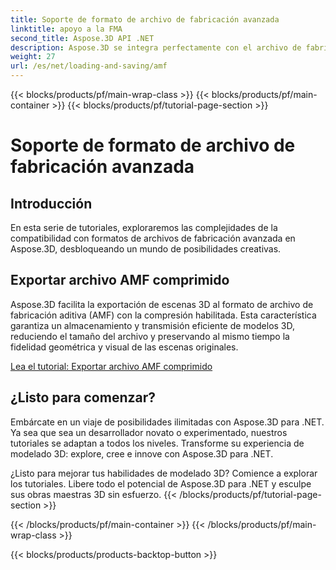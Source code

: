 ```yaml
---
title: Soporte de formato de archivo de fabricación avanzada
linktitle: apoyo a la FMA
second_title: Aspose.3D API .NET
description: Aspose.3D se integra perfectamente con el archivo de fabricación avanzada para una compresión y descompresión eficiente de modelos 3D, optimizando el tamaño de los archivos y mejorando el rendimiento.
weight: 27
url: /es/net/loading-and-saving/amf
---
```


{{< blocks/products/pf/main-wrap-class >}}
{{< blocks/products/pf/main-container >}}
{{< blocks/products/pf/tutorial-page-section >}}

# Soporte de formato de archivo de fabricación avanzada

## Introducción

En esta serie de tutoriales, exploraremos las complejidades de la compatibilidad con formatos de archivos de fabricación avanzada en Aspose.3D, desbloqueando un mundo de posibilidades creativas.

## Exportar archivo AMF comprimido

Aspose.3D facilita la exportación de escenas 3D al formato de archivo de fabricación aditiva (AMF) con la compresión habilitada. Esta característica garantiza un almacenamiento y transmisión eficiente de modelos 3D, reduciendo el tamaño del archivo y preservando al mismo tiempo la fidelidad geométrica y visual de las escenas originales.


[Lea el tutorial: Exportar archivo AMF comprimido](export-scene-compressed-amf)


## ¿Listo para comenzar?

Embárcate en un viaje de posibilidades ilimitadas con Aspose.3D para .NET. Ya sea que sea un desarrollador novato o experimentado, nuestros tutoriales se adaptan a todos los niveles. Transforme su experiencia de modelado 3D: explore, cree e innove con Aspose.3D para .NET.

¿Listo para mejorar tus habilidades de modelado 3D? Comience a explorar los tutoriales. Libere todo el potencial de Aspose.3D para .NET y esculpe sus obras maestras 3D sin esfuerzo.
{{< /blocks/products/pf/tutorial-page-section >}}

{{< /blocks/products/pf/main-container >}}
{{< /blocks/products/pf/main-wrap-class >}}

{{< blocks/products/products-backtop-button >}}
